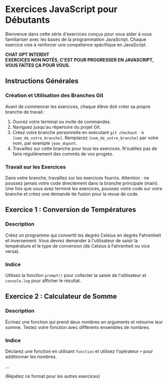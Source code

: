 # Exercices JavaScript pour Débutants

Bienvenue dans cette série d'exercices conçus pour vous aider à vous familiariser avec les bases de la programmation JavaScript. Chaque exercice vise à renforcer une compétence spécifique en JavaScript.

**CHAT GPT INTERDIT**  
**EXERCICES NON NOTÉS, C'EST POUR PROGRESSER EN JAVASCRIPT, VOUS FAÎTES ÇA POUR VOUS.**

## Instructions Générales

### Création et Utilisation des Branches Git

Avant de commencer les exercices, chaque élève doit créer sa propre branche de travail :

1. Ouvrez votre terminal ou invite de commandes.
2. Naviguez jusqu'au répertoire du projet Git.
3. Créez votre branche personnelle en exécutant `git checkout -b [nom_de_votre_branche]`. Remplacez `[nom_de_votre_branche]` par votre nom, par exemple `jean_dupont`.
4. Travaillez sur cette branche pour tous les exercices. N'oubliez pas de faire régulièrement des commits de vos progrès.

### Travail sur les Exercices

Dans votre branche, travaillez sur les exercices fournis. Attention : ne poussez jamais votre code directement dans la branche principale (main). Une fois que vous avez terminé les exercices, poussez votre code sur votre branche et créez une demande de fusion pour la revue de code.

## Exercice 1 : Conversion de Températures

### Description

Créez un programme qui convertit les degrés Celsius en degrés Fahrenheit et inversement. Vous devrez demander à l'utilisateur de saisir la température et le type de conversion (de Celsius à Fahrenheit ou vice versa).

### Indice

Utilisez la fonction `prompt()` pour collecter la saisie de l'utilisateur et `console.log` pour afficher le résultat.

## Exercice 2 : Calculateur de Somme

### Description

Écrivez une fonction qui prend deux nombres en arguments et retourne leur somme. Testez votre fonction avec différents ensembles de nombres.

### Indice

Déclarez une fonction en utilisant `function` et utilisez l'opérateur `+` pour additionner les nombres.

...

(Répétez ce format pour les autres exercices)
